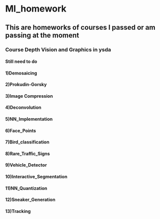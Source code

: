# Ml_homework
## This are homeworks of courses I passed or am passing at the moment
### Course Depth Vision and Graphics in ysda
#### Still need to do
#### 1)Demosaicing
#### 2)Prokudin-Gorsky
#### 3)Image Compression
#### 4)Deconvolution
#### 5)NN_Implementation
#### 6)Face_Points
#### 7)Bird_classification
#### 8)Rare_Traffic_Signs
#### 9)Vehicle_Detector
#### 10)Interactive_Segmentation
#### 11)NN_Quantization
#### 12)Sneaker_Generation
#### 13)Tracking